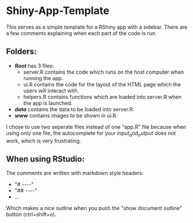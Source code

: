 # Shiny-App-Template
This serves as a simple template for a RShiny app with a sidebar. There are a few comments explaining when each part of the code is run.

## Folders:
- **_Root_** has 3 files:
  - server.R contains the code which runs on the host computer when running the app.
  - ui.R contains the code for the layout of the HTML page which the users will interact with.
  - helpers.R contains functions which are loaded into server.R when the app is launched.
- **_data_** contains the data to be loaded into server.R.
- **_www_** contains images to be shown in ui.R.

I chose to use two seperate files instead of one "app.R" file because when using only one file, the autocomplete for your _input$_ and _output$_ does not work, which is very frustrating.

## When using RStudio:
The comments are written with markdown style headers:
- "# ----"
- "## ----"
- ...


Which makes a nice outline when you push the "show document outline" button (ctrl+shift+o).
